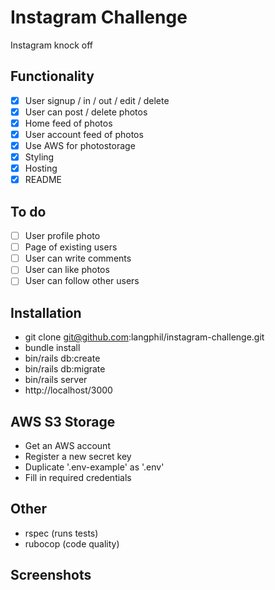 Instagram Challenge
===================
Instagram knock off

## Functionality
- [x] User signup / in / out / edit / delete
- [x] User can post / delete photos
- [x] Home feed of photos
- [x] User account feed of photos
- [x] Use AWS for photostorage
- [x] Styling
- [x] Hosting
- [x] README

## To do
- [ ] User profile photo
- [ ] Page of existing users
- [ ] User can write comments
- [ ] User can like photos
- [ ] User can follow other users

## Installation
* git clone git@github.com:langphil/instagram-challenge.git
* bundle install
* bin/rails db:create
* bin/rails db:migrate
* bin/rails server
* http://localhost/3000

## AWS S3 Storage
* Get an AWS account
* Register a new secret key
* Duplicate '.env-example' as '.env'
* Fill in required credentials

## Other
* rspec (runs tests)
* rubocop (code quality)

## Screenshots

